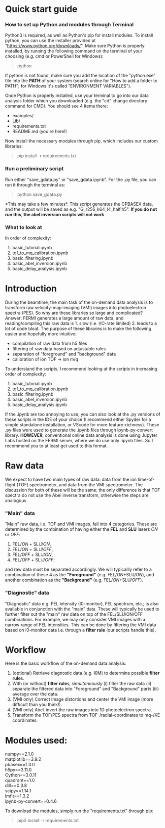 # Quick start guide

### How to set up Python and modules through Terminal

Python3 is required, as well as Python's pip for install modules. To install python, you can use the installer provided at "https://www.python.org/downloads/". Make sure Python is properly installed, by running the following command on the terminal of your choosing (e.g. cmd or PowerShell for Windows):

> python

If python is not found, make sure you add the location of the "python.exe" file into the __PATH__ of your system (search online for "How to add a folder to PATH"; for Windows it's called "ENVIRONMENT VARIABLES").

Once Python is properly installed, use your terminal to go into our data analysis folder which you downloaded (e.g. the "cd" change directory command for CMD). You should see 4 items there:

- examples/
- Lib/
- requirements.txt
- README.md (you're here!)

Now install the necessary modules through pip, which includes our custom libraries:
> pip install -r requirements.txt

### Run a preliminary script

Run either "save_gdata.py" or "save_gdata.ipynb". For the .py file, you can run it through the terminal as:

> python save_gdata.py

\*This may take a few minutes\*. This script generates the CPBASEX data, and the output will be saved as e.g. "G_r256_k64_l4_half.h5". **If you do not run this, the abel inversion scripts will not work**

### What to look at

In order of complexity:

1. basic_tutorial.ipynb
2. tof_to_mq_calibration.ipynb
3. basic_filtering.ipynb
4. basic_abel_inversion.ipynb
5. basic_delay_analysis.ipynb


# Introduction

During the beamtime, the main task of the on-demand data analysis is to
transform raw velocity-map-imaging (VMI) images into photoelectron spectra
(PES). So why are these libraries so large and complicated? Answer: FERMI generates a large amount of raw data, and reading/compiling this raw data is 1. slow (i.e. I/O-rate limited) 2. leads to a lot of code bloat. The purpose of these libraries is to make the following easier and hopefully more intuitive:

- compilation of raw data from h5 files
- filtering of raw data based on adjustable rules
- separation of "foreground" and "background" data
- calibration of ion TOF -> ion m/q

To understand the scripts, I recommend looking at the scripts in increasing order of complexity:

1. basic_tutorial.ipynb
2. tof_to_mq_calibration.ipynb
3. basic_filtering.ipynb
4. basic_abel_inversion.ipynb
5. basic_delay_analysis.ipynb

If the .ipynb are too annoying to use, you can also look at the .py versions of these scripts in the IDE of your choice (I recommend either Spyder for a simple standalone installation, or VScode for more feature-richness). These .py files were used to generate the .ipynb files through ipynb-py-convert library. **HOWEVER**, conventional online data analysis is done using Jupyter Labs hosted on the FERMI server, where we do use only .ipynb files. So I recommend you to at least get used to this format.


# Raw data

We expect to have two main types of raw data: data from the ion time-of-flight (TOF) spectrometer, and data from the VMI spectrometer. The discussion for both of these will be the same; the only difference is that TOF spectra do not use the Abel inverse transform, otherwise the steps are analogous.

### "Main" data

"Main" raw data, i.e. TOF and VMI images, fall into 4 categories. These are determined by the combination of having either the **FEL** and **SLU** lasers *ON* or *OFF*:

1. FEL/*ON* + SLU/*ON*,
2. FEL/*ON* + SLU/*OFF*,
3. FEL/*OFF* + SLU/*ON*,
4. FEL/*OFF* + SLU/*OFF*;

and raw data must be separated accordingly. We will typicallly refer to a combination of these 4 as the **"Foreground"** (e.g. FEL/*ON*+SLU/*ON*), and another combination as the **"Background"** (e.g. FEL/*ON*+SLU/*OFF*).

### "Diagnostic" data

"Diagnostic" data e.g. FEL intensity (I0-monitor), FEL spectrum, etc.; is also available in conjunction with the "main" data. These will typically be used to further filter out the "main" raw data on top of the FEL/SLU/ON/OFF combinations. For example, we may only consider VMI images with a narrow range of FEL intensities. This can be done by filtering the VMI data based on I0-monitor data i.e. through a **filter rule** (our scripts handle this).

# Workflow

Here is the basic workflow of the on-demand data analysis:

1. (optional) Retrieve diagnostic data (e.g. I0M) to determine possible **filter rule**s.
2. With (or without) **filter rule**s, *simultaneously* (i) filter the raw data (ii) separate the filtered data into "Foreground" and "Background" parts (iii) average over the data.
3. (VMI only) Correct image distortions and center the VMI image (more difficult than you think!).
4. (VMI only) Abel-invert the raw images into 1D photoelectron spectra.
5. Transform the TOF/PES spectra from TOF-/radial-coordinates to mq-/KE coordinates.

# Modules used:

numpy==2.1.0\
matplotlib==3.9.2\
pbasex==1.3.0\
h5py==3.11.0\
Cython==3.0.11\
quadrant==1.0\
dill==0.3.8\
scipy==1.14.1\
lmfit==1.3.2\
ipynb-py-convert==0.4.6

To download the modules, simply run the "requirements.txt" through pip:

> pip3 install -r requirements.txt